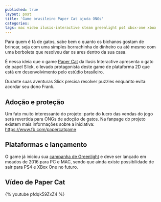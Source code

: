 ```yaml
---
published: true
layout: post
title: 'Game brasileiro Paper Cat ajuda ONGs'
categories: 
tags: mac video ilusis-interactive steam greenlight ps4 xbox-one xbox
---
```

Para quem é fã de gatos, sabe bem o quanto os bichanos gostam de brincar, seja com uma simples borrachinha de dinheiro ou até mesmo com uma borboleta que resolveu dar os ares dentro da sua casa.

É nessa ideia que o game <a href="http://papercatgame.tumblr.com/" target="_blank">Paper Cat</a>
 da Ilusis Interactive apresenta o gato de papel Slick, o levado protagonista deste game de plataforma 2D que está em desenvolvimento pelo estúdio brasileiro.

Durante suas aventuras Slick precisa resolver puzzles enquanto evita acordar seu dono Frank.




## Adoção e proteção
Um fato muito interessante do projeto: parte do lucro das vendas do jogo será revertida para ONGs de adoção de gatos. Na fanpage do projeto existem mais informações sobre a iniciativa: <a href="https://www.fb.com/papercatgame" target="_blank">https://www.fb.com/papercatgame</a>





## Plataformas e lançamento
O game já iniciou sua <a href="http://steamcommunity.com/sharedfiles/filedetails/?id=499203717" target="_blank">campanha de Greenlight</a>
 e deve ser lançado em meados de 2016 para PC e MAC, sendo que ainda existe possibilidade de sair para PS4 e XBox One no futuro.

## Vídeo de Paper Cat
{% youtube pfdqk59ZxZ4 %}